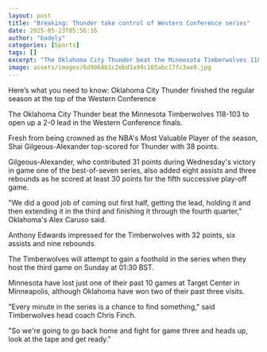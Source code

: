 ```yaml
---
layout: post
title: "Breaking: Thunder take control of Western Conference series"
date: 2025-05-23T05:56:16
author: "badely"
categories: [Sports]
tags: []
excerpt: "The Oklahoma City Thunder beat the Minnesota Timberwolves 118-103 to open up a 2-0 lead in the Western Conference finals."
image: assets/images/6d9068b1c2ebd1a99c105abc17fc3ae9.jpg
---
```


Here’s what you need to know: Oklahoma City Thunder finished the regular season at the top of the Western Conference

The Oklahoma City Thunder beat the Minnesota Timberwolves 118-103 to open up a 2-0 lead in the Western Conference finals.

Fresh from being crowned as the NBA's Most Valuable Player of the season, Shai Gilgeous-Alexander top-scored for Thunder with 38 points.

Gilgeous-Alexander, who contributed 31 points during Wednesday's victory in game one of the best-of-seven series, also added eight assists and three rebounds as he scored at least 30 points for the fifth successive play-off game.

"We did a good job of coming out first half, getting the lead, holding it and then extending it in the third and finishing it through the fourth quarter," Oklahoma's Alex Caruso said.

Anthony Edwards impressed for the Timberwolves with 32 points, six assists and nine rebounds.

The Timberwolves will attempt to gain a foothold in the series when they host the third game on Sunday at 01:30 BST.

Minnesota have lost just one of their past 10 games at Target Center in Minneapolis, although Oklahoma have won two of their past three visits.

"Every minute in the series is a chance to find something," said Timberwolves head coach Chris Finch. 

"So we're going to go back home and fight for game three and heads up, look at the tape and get ready."

